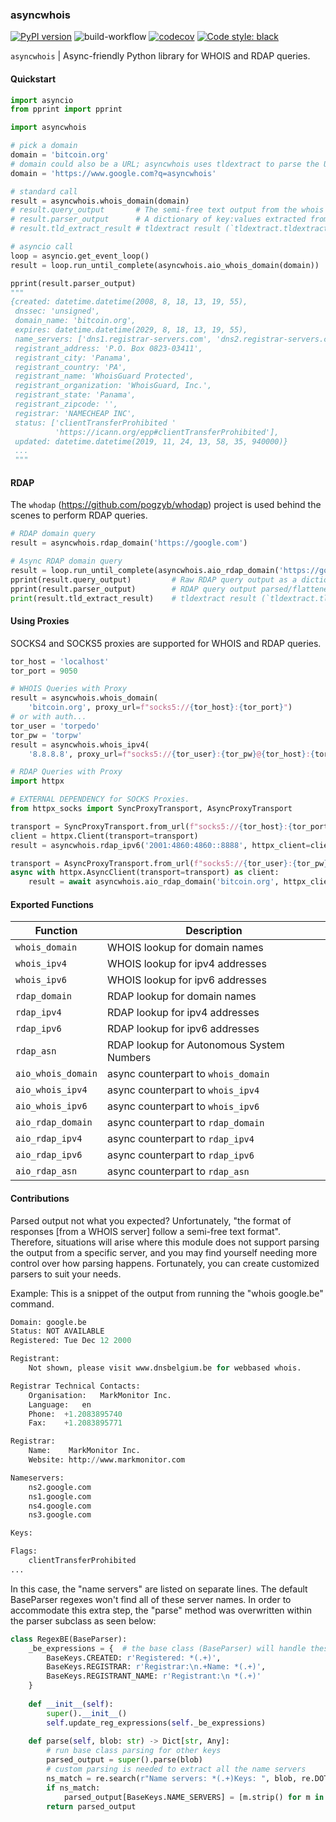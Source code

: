 ### asyncwhois

[![PyPI version](https://badge.fury.io/py/asyncwhois.svg)](https://badge.fury.io/py/asyncwhois)
![build-workflow](https://github.com/pogzyb/asyncwhois/actions/workflows/build-and-test.yml/badge.svg)
[![codecov](https://codecov.io/gh/pogzyb/asyncwhois/branch/main/graph/badge.svg?token=Q4xtgezXGX)](https://codecov.io/gh/pogzyb/asyncwhois)
[![Code style: black](https://img.shields.io/badge/code%20style-black-000000.svg)](https://github.com/psf/black)

`asyncwhois` | Async-friendly Python library for WHOIS and RDAP queries.

#### Quickstart

```python
import asyncio
from pprint import pprint

import asyncwhois

# pick a domain
domain = 'bitcoin.org'
# domain could also be a URL; asyncwhois uses tldextract to parse the URL
domain = 'https://www.google.com?q=asyncwhois'

# standard call
result = asyncwhois.whois_domain(domain)
# result.query_output       # The semi-free text output from the whois server
# result.parser_output      # A dictionary of key:values extracted from query_output
# result.tld_extract_result # tldextract result (`tldextract.tldextract.ExtractResult`)

# asyncio call
loop = asyncio.get_event_loop()
result = loop.run_until_complete(asyncwhois.aio_whois_domain(domain))

pprint(result.parser_output)
"""
{created: datetime.datetime(2008, 8, 18, 13, 19, 55),
 dnssec: 'unsigned',
 domain_name: 'bitcoin.org',
 expires: datetime.datetime(2029, 8, 18, 13, 19, 55),
 name_servers: ['dns1.registrar-servers.com', 'dns2.registrar-servers.com'],
 registrant_address: 'P.O. Box 0823-03411',
 registrant_city: 'Panama',
 registrant_country: 'PA',
 registrant_name: 'WhoisGuard Protected',
 registrant_organization: 'WhoisGuard, Inc.',
 registrant_state: 'Panama',
 registrant_zipcode: '',
 registrar: 'NAMECHEAP INC',
 status: ['clientTransferProhibited '
          'https://icann.org/epp#clientTransferProhibited'],
 updated: datetime.datetime(2019, 11, 24, 13, 58, 35, 940000)}
 ...
 """
```

#### RDAP

The `whodap` (https://github.com/pogzyb/whodap) project is used behind the scenes to perform RDAP queries.

```python
# RDAP domain query
result = asyncwhois.rdap_domain('https://google.com')

# Async RDAP domain query
result = loop.run_until_complete(asyncwhois.aio_rdap_domain('https://google.com'))
pprint(result.query_output)         # Raw RDAP query output as a dictionary
pprint(result.parser_output)        # RDAP query output parsed/flattened into a WHOIS-like dictionary
print(result.tld_extract_result)    # tldextract result (`tldextract.tldextract.ExtractResult`)

```

#### Using Proxies

SOCKS4 and SOCKS5 proxies are supported for WHOIS and RDAP queries.

```python
tor_host = 'localhost'
tor_port = 9050

# WHOIS Queries with Proxy
result = asyncwhois.whois_domain(
    'bitcoin.org', proxy_url=f"socks5://{tor_host}:{tor_port}")
# or with auth...
tor_user = 'torpedo'
tor_pw = 'torpw'
result = asyncwhois.whois_ipv4(
    '8.8.8.8', proxy_url=f"socks5://{tor_user}:{tor_pw}@{tor_host}:{tor_port}")

# RDAP Queries with Proxy
import httpx

# EXTERNAL DEPENDENCY for SOCKS Proxies.
from httpx_socks import SyncProxyTransport, AsyncProxyTransport 

transport = SyncProxyTransport.from_url(f"socks5://{tor_host}:{tor_port}")
client = httpx.Client(transport=transport)
result = asyncwhois.rdap_ipv6('2001:4860:4860::8888', httpx_client=client)

transport = AsyncProxyTransport.from_url(f"socks5://{tor_user}:{tor_pw}@{tor_host}:{tor_port}")
async with httpx.AsyncClient(transport=transport) as client:
    result = await asyncwhois.aio_rdap_domain('bitcoin.org', httpx_client=client)

```

#### Exported Functions

| Function      | Description |
| ----------- | ----------- |
|  `whois_domain`          | WHOIS lookup for domain names     |
|  `whois_ipv4`            | WHOIS lookup for ipv4 addresses   |
|  `whois_ipv6`            | WHOIS lookup for ipv6 addresses   |
|  `rdap_domain`     | RDAP lookup for domain names      |
|  `rdap_ipv4`       | RDAP lookup for ipv4 addresses    |
|  `rdap_ipv6`       | RDAP lookup for ipv6 addresses    |
|  `rdap_asn`        | RDAP lookup for Autonomous System Numbers    |
|  `aio_whois_domain`      | async counterpart to `whois_domain`      |
|  `aio_whois_ipv4`        | async counterpart to `whois_ipv4`      |
|  `aio_whois_ipv6`        | async counterpart to `whois_ipv6`      |
|  `aio_rdap_domain` | async counterpart to `rdap_domain`      |
|  `aio_rdap_ipv4`   | async counterpart to `rdap_ipv4`      |
|  `aio_rdap_ipv6`   | async counterpart to `rdap_ipv6`      |
|  `aio_rdap_asn`    | async counterpart to `rdap_asn`      |

#### Contributions

Parsed output not what you expected? Unfortunately, "the format of responses [from a WHOIS server] follow a semi-free text format". Therefore,
situations will arise where this module does not support parsing the output from a specific server, and you may find
yourself needing more control over how parsing happens. Fortunately, you can create customized parsers to suit your needs.

Example: This is a snippet of the output from running the "whois google.be" command.
```python
Domain:	google.be
Status:	NOT AVAILABLE
Registered:	Tue Dec 12 2000

Registrant:
    Not shown, please visit www.dnsbelgium.be for webbased whois.

Registrar Technical Contacts:
    Organisation:	MarkMonitor Inc.
    Language:	en
    Phone:	+1.2083895740
    Fax:	+1.2083895771

Registrar:
    Name:	 MarkMonitor Inc.
    Website: http://www.markmonitor.com

Nameservers:
    ns2.google.com
    ns1.google.com
    ns4.google.com
    ns3.google.com

Keys:

Flags:
    clientTransferProhibited
...
```
In this case, the "name servers" are listed on separate lines. The default BaseParser regexes
won't find all of these server names. In order to accommodate this extra step, the "parse" method was
overwritten within the parser subclass as seen below:
```python
class RegexBE(BaseParser):
    _be_expressions = {  # the base class (BaseParser) will handle these regexes
        BaseKeys.CREATED: r'Registered: *(.+)',
        BaseKeys.REGISTRAR: r'Registrar:\n.+Name: *(.+)',
        BaseKeys.REGISTRANT_NAME: r'Registrant:\n *(.+)'
    }
    
    def __init__(self):
        super().__init__()
        self.update_reg_expressions(self._be_expressions)
    
    def parse(self, blob: str) -> Dict[str, Any]:
        # run base class parsing for other keys
        parsed_output = super().parse(blob)
        # custom parsing is needed to extract all the name servers
        ns_match = re.search(r"Name servers: *(.+)Keys: ", blob, re.DOTALL)
        if ns_match:
            parsed_output[BaseKeys.NAME_SERVERS] = [m.strip() for m in ns_match.group(1).split('\n') if m.strip()]
        return parsed_output
```